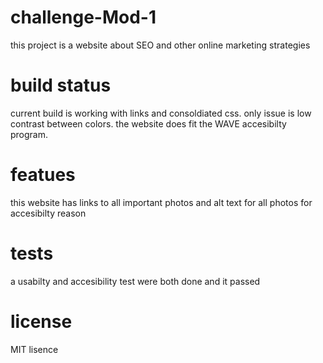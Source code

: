 # challenge-Mod-1
this project is a website about SEO and other online marketing strategies

# build status 

current build is working with links and consoldiated css. only issue is low contrast between colors. the website does fit the WAVE accesibilty program.

# featues

this website has links to all important photos and alt text for all photos for accesibilty reason

# tests

a usabilty and accesibility test were both done and it passed

# license 

MIT lisence 
